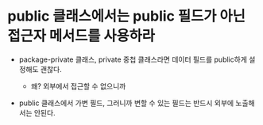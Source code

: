 # public 클래스에서는 public 필드가 아닌 접근자 메서드를 사용하라

- package-private 클래스, private 중첩 클래스라면 데이터 필드를 public하게 설정해도 괜찮다.
  - 왜? 외부에서 접근할 수 없으니까

- public 클래스에서 가변 필드, 그러니까 변할 수 있는 필드는 반드시 외부에 노출해서는 안된다.

